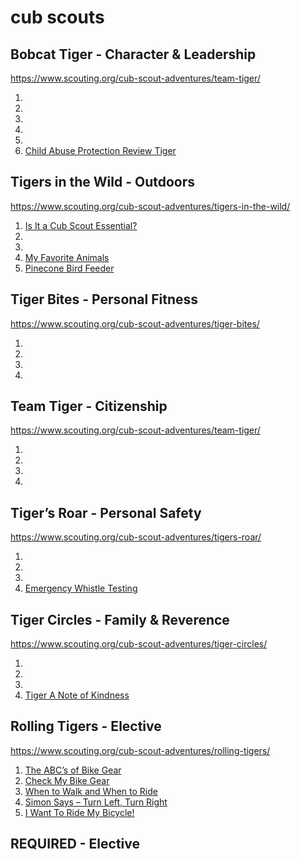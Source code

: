 # cub scouts

## Bobcat Tiger - Character & Leadership
https://www.scouting.org/cub-scout-adventures/team-tiger/

1. []()
2. []()
3. []()
4. []()
5. []()
6. [Child Abuse Protection Review Tiger]()

## Tigers in the Wild - Outdoors
https://www.scouting.org/cub-scout-adventures/tigers-in-the-wild/

1. [Is It a Cub Scout Essential?](https://www.scouting.org/cub-scout-activities/is-it-a-cub-scout-essential/)
2. []()
3. []()
4. [My Favorite Animals](https://www.scouting.org/cub-scout-activities/my-favorite-animals/)
5. [Pinecone Bird Feeder](https://www.scouting.org/cub-scout-activities/pinecone-bird-feeder/)

## Tiger Bites - Personal Fitness
https://www.scouting.org/cub-scout-adventures/tiger-bites/

1. []()
2. []()
3. []()
4. []()

## Team Tiger - Citizenship
https://www.scouting.org/cub-scout-adventures/team-tiger/

1. []()
2. []()
3. []()
4. []()

## Tiger’s Roar - Personal Safety
https://www.scouting.org/cub-scout-adventures/tigers-roar/

1. []()
2. []()
3. []()
4. [Emergency Whistle Testing](https://www.scouting.org/cub-scout-activities/emergency-whistle-testing/)


## Tiger Circles - Family & Reverence
https://www.scouting.org/cub-scout-adventures/tiger-circles/

1. []()
2. []()
3. []()
4. [Tiger A Note of Kindness](https://www.scouting.org/cub-scout-activities/tiger-a-note-of-kindness/)

## Rolling Tigers - Elective
https://www.scouting.org/cub-scout-adventures/rolling-tigers/

1. [The ABC’s of Bike Gear](https://www.scouting.org/cub-scout-activities/the-abcs-of-bike-gear/)
2. [Check My Bike Gear](https://www.scouting.org/cub-scout-activities/check-my-bike-gear/)
3. [When to Walk and When to Ride](https://www.scouting.org/cub-scout-activities/when-to-walk-and-when-to-ride/)
4. [Simon Says – Turn Left, Turn Right](https://www.scouting.org/cub-scout-activities/simon-says-turn-left-turn-right/)
5. [I Want To Ride My Bicycle!](https://www.scouting.org/cub-scout-activities/i-want-to-ride-my-bicycle/)

## REQUIRED - Elective
